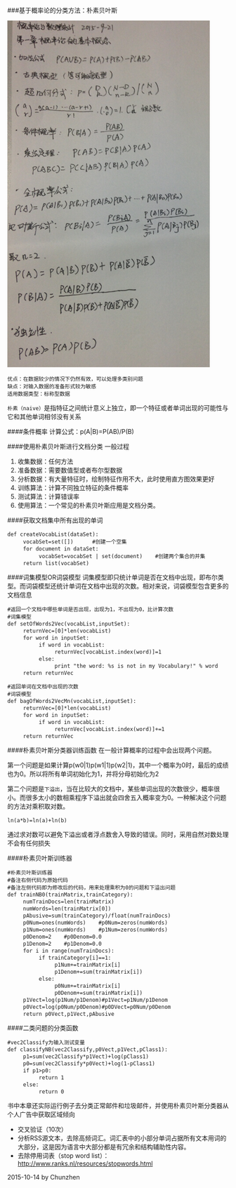 ###基于概率论的分类方法：朴素贝叶斯

![概率论与数理统计](bayes.jpg)

```
优点：在数据较少的情况下仍然有效，可以处理多类别问题
缺点：对输入数据的准备形式较为敏感
适用数据类型：标称型数据 
```
`朴素（naive）`是指特征之间统计意义上独立，即一个特征或者单词出现的可能性与它和其他单词相邻没有关系

####条件概率
计算公式：p(A|B)=P(AB)/P(B)

####使用朴素贝叶斯进行文档分类
一般过程
1. 收集数据：任何方法
2. 准备数据：需要数值型或者布尔型数据
3. 分析数据：有大量特征时，绘制特征作用不大，此时使用直方图效果更好
4. 训练算法：计算不同独立特征的条件概率
5. 测试算法：计算错误率
6. 使用算法：一个常见的朴素贝叶斯应用是文档分类。

####获取文档集中所有出现的单词
```
def createVocabList(dataSet):
     vocabSet=set([])      #创建一个空集
     for document in dataSet:
          vocabSet=vocabSet | set(document)    #创建两个集合的并集
     return list(vocabSet)
```
####词集模型OR词袋模型
词集模型即只统计单词是否在文档中出现，即布尔类型。而词袋模型还统计单词在文档中出现的次数。相对来说，词袋模型包含更多的文档信息
```
#返回一个文档中哪些单词是否出现，出现为1，不出现为0，比计算次数
#词集模型
def setOfWords2Vec(vocabList,inputSet):
     returnVec=[0]*len(vocabList)
     for word in inputSet:
          if word in vocabList:
               returnVec[vocabList.index(word)]=1
          else:
               print "the word: %s is not in my Vocabulary!" % word
     return returnVec
```
```
#返回单词在文档中出现的次数
#词袋模型
def bagOfWords2VecMn(vocabList,inputSet):
     returnVec=[0]*len(vocabList)
     for word in inputSet:
          if word in vocabList:
               returnVec[vocabList.index(word)]+=1
     return returnVec
```
####朴素贝叶斯分类器训练函数
在一般计算概率的过程中会出现两个问题。

第一个问题是如果计算p(w0|1)p(w1|1)p(w2|1)，其中一个概率为0时，最后的成绩也为0。所以将所有单词初始化为1，并将分母初始化为2

第二个问题是`下溢出`，当在比较大的文档中，某些单词出现的次数很少，概率很小。而很多太小的数相乘程序下溢出就会四舍五入概率变为0。一种解决这个问题的方法对乘积取对数。
```
ln(a*b)=ln(a)+ln(b)
```
通过求对数可以避免下溢出或者浮点数舍入导致的错误。同时，采用自然对数处理不会有任何损失

####朴素贝叶斯训练器
```
#朴素贝叶斯训练器
#备注右侧代码为原始代码
#备注左侧代码即为修改后的代码，用来处理乘积为0的问题和下溢出问题
def trainNB0(trainMatrix,trainCategory):
     numTrainDocs=len(trainMatrix)
     numWords=len(trainMatrix[0])
     pAbusive=sum(trainCategory)/float(numTrainDocs)
     p0Num=ones(numWords)    #p0Num=zeros(numWords)
     p1Num=ones(numWords)    #p1Num=zeros(numWords)
     p0Denom=2    #p0Denom=0.0
     p1Denom=2    #p1Denom=0.0
     for i in range(numTrainDocs):
          if trainCategory[i]==1:
               p1Num+=trainMatrix[i]
               p1Denom+=sum(trainMatrix[i])
          else:
               p0Num+=trainMatrix[i]
               p0Denom+=sum(trainMatrix[i])
     p1Vect=log(p1Num/p1Denom)#p1Vect=p1Num/p1Denom
     p0Vect=log(p0Num/p0Denom)#p0DVect=p0Num/p0Denom
     return p0Vect,p1Vect,pAbusive
```
####二类问题的分类函数 
```
#vec2Classify为输入测试变量
def classifyNB(vec2Classify,p0Vect,p1Vect,pClass1):
     p1=sum(vec2Classify*p1Vect)+log(pClass1)
     p0=sum(vec2Classify*p0Vect)+log(1-pClass1)
     if p1>p0:
          return 1
     else:
          return 0
```

书中本章还实际运行例子去分类正常邮件和垃圾邮件，并使用朴素贝叶斯分类器从个人广告中获取区域倾向

* 交叉验证（10次）
* 分析RSS源文本，去除高频词汇。词汇表中的小部分单词占据所有文本用词的大部分，这是因为语言中大部分都是有冗余和结构辅助性内容。
* 去除停用词表（stop word list）：http://www.ranks.nl/resources/stopwords.html
 
2015-10-14 by Chunzhen
